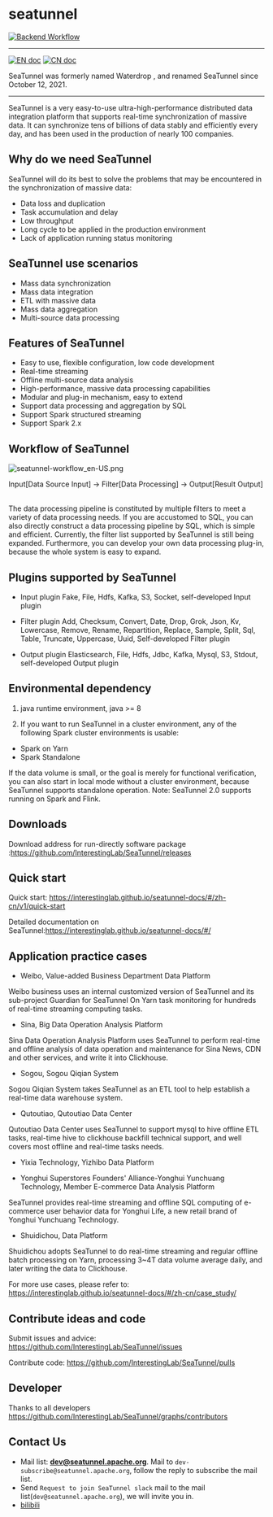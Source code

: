# seatunnel

[![Backend Workflow](https://github.com/InterestingLab/seatunnel/actions/workflows/backend.yml/badge.svg?branch=dev)](https://github.com/InterestingLab/seatunnel/actions/workflows/backend.yml)

---
[![EN doc](https://img.shields.io/badge/document-English-blue.svg)](README.md)
[![CN doc](https://img.shields.io/badge/文档-中文版-blue.svg)](README_zh_CN.md)

SeaTunnel was formerly named Waterdrop , and renamed SeaTunnel since October 12, 2021.

---

SeaTunnel is a very easy-to-use ultra-high-performance distributed data integration platform that supports real-time synchronization of massive data. It can synchronize tens of billions of data stably and efficiently every day, and has been used in the production of nearly 100 companies.


## Why do we need SeaTunnel 

SeaTunnel will do its best to solve the problems that may be encountered in the synchronization of massive data:

- Data loss and duplication
- Task accumulation and delay
- Low throughput
- Long cycle to be applied in the production environment
- Lack of application running status monitoring

## SeaTunnel use scenarios

- Mass data synchronization
- Mass data integration
- ETL with massive data
- Mass data aggregation
- Multi-source data processing

## Features of SeaTunnel  

- Easy to use, flexible configuration, low code development
- Real-time streaming
- Offline multi-source data analysis
- High-performance, massive data processing capabilities
- Modular and plug-in mechanism, easy to extend
- Support data processing and aggregation by SQL
- Support Spark structured streaming
- Support Spark 2.x

## Workflow of SeaTunnel 

 ![seatunnel-workflow_en-US.png](https://user-images.githubusercontent.com/29206593/142733546-8a83c99e-0338-49a9-8fb2-eb216aac29b4.png)

Input[Data Source Input] -> Filter[Data Processing] -> Output[Result Output]  

The data processing pipeline is constituted by multiple filters to meet a variety of data processing needs. If you are accustomed to SQL, you can also directly construct a data processing pipeline by SQL, which is simple and efficient. Currently, the filter list supported by SeaTunnel is still being expanded. Furthermore, you can develop your own data processing plug-in, because the whole system is easy to expand.

## Plugins supported by SeaTunnel  

- Input plugin
Fake, File, Hdfs, Kafka, S3, Socket, self-developed Input plugin

- Filter plugin
Add, Checksum, Convert, Date, Drop, Grok, Json, Kv, Lowercase, Remove, Rename, Repartition, Replace, Sample, Split, Sql, Table, Truncate, Uppercase, Uuid, Self-developed Filter plugin

- Output plugin
Elasticsearch, File, Hdfs, Jdbc, Kafka, Mysql, S3, Stdout, self-developed Output plugin

## Environmental dependency

1. java runtime environment, java >= 8

2. If you want to run SeaTunnel in a cluster environment, any of the following Spark cluster environments is usable:

- Spark on Yarn
- Spark Standalone

If the data volume is small, or the goal is merely for functional verification, you can also start in local mode without a cluster environment, because SeaTunnel supports standalone operation. Note: SeaTunnel 2.0 supports running on Spark and Flink.

## Downloads  

Download address for run-directly software package :https://github.com/InterestingLab/SeaTunnel/releases

## Quick start

Quick start: https://interestinglab.github.io/seatunnel-docs/#/zh-cn/v1/quick-start

Detailed documentation on SeaTunnel:https://interestinglab.github.io/seatunnel-docs/#/

## Application practice cases

- Weibo, Value-added Business Department Data Platform

Weibo business uses an internal customized version of SeaTunnel and its sub-project Guardian for SeaTunnel On Yarn task monitoring for hundreds of real-time streaming computing tasks.

- Sina, Big Data Operation Analysis Platform 

Sina Data Operation Analysis Platform uses SeaTunnel to perform real-time and offline analysis of data operation and maintenance for Sina News, CDN and other services, and write it into Clickhouse.

- Sogou, Sogou Qiqian System 

Sogou Qiqian System takes SeaTunnel as an ETL tool to help establish a real-time data warehouse system.

- Qutoutiao, Qutoutiao Data Center 

Qutoutiao Data Center uses SeaTunnel to support mysql to hive offline ETL tasks, real-time hive to clickhouse backfill technical support, and well covers most offline and real-time tasks needs.

- Yixia Technology, Yizhibo Data Platform

- Yonghui Superstores Founders' Alliance-Yonghui Yunchuang Technology, Member E-commerce Data Analysis Platform 

SeaTunnel provides real-time streaming and offline SQL computing of e-commerce user behavior data for Yonghui Life, a new retail brand of Yonghui Yunchuang Technology.

- Shuidichou, Data Platform 

Shuidichou adopts SeaTunnel to do real-time streaming and regular offline batch processing on Yarn, processing 3~4T data volume average daily, and later writing the data to Clickhouse.

For more use cases, please refer to: https://interestinglab.github.io/seatunnel-docs/#/zh-cn/case_study/

## Contribute ideas and code

Submit issues and advice: https://github.com/InterestingLab/SeaTunnel/issues

Contribute code: https://github.com/InterestingLab/SeaTunnel/pulls

## Developer

Thanks to all developers https://github.com/InterestingLab/SeaTunnel/graphs/contributors  


## Contact Us
* Mail list: **dev@seatunnel.apache.org**. Mail to `dev-subscribe@seatunnel.apache.org`, follow the reply to subscribe the mail list.
* Send `Request to join SeaTunnel slack` mail to the mail list(`dev@seatunnel.apache.org`), we will invite you in.
* [bilibili](https://space.bilibili.com/1542095008)


